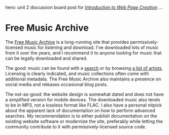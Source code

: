 hero: unit 2 discussion board post for <em><a href="../MCC-COMW100">Introduction to Web Page Creation</a></em>
...

# Free Music Archive

The [Free Music Archive](http://www.freemusicarchive.org/) is a long-running site that provides permissively-licensed music for listening and download. I've downloaded lots of music from it over the years, and I recommend it to anyone looking for music that can be legally downloaded and shared.

The good: music can be found with a [search](http://freemusicarchive.org/search/) or by browsing [a list of artists](https://freemusicarchive.org/music/). Licensing is clearly indicated, and music collections often come with additional metadata. The Free Music Archive also maintains a presence on social media and releases occasional blog posts.

The not-as-good: the website design is somewhat dated and does not have a simplified version for mobile devices. The downloaded music also tends to be in MP3, not a lossless format like FLAC. I also have a personal nitpick about the apparent lack of documentation on how to perform advanced searches. My recommendation is to either publish documentation on the existing website software or modernize the site, preferably while letting the community contribute to it with permissively-licensed source code.
